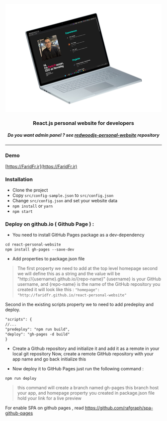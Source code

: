<div align="center">
<img src="https://raw.githubusercontent.com/faridfr/react-personal-website/master/public/github/readme.png" width="800" alt="personal website for developers">
<h3>React.js personal website for developers</h3>
<h5>Do you want admin panel ? see <a href="https://github.com/faridfr/redwoodjs-personal-website">redwoodjs-personal-website</a> repository</h5>
</div>

<hr>

### Demo
[https://FaridFr.ir](https://FaridFr.ir)

### Installation

- Clone the project
- Copy `src/config-sample.json` to `src/config.json`
- Change `src/config.json` and set your website data
- `npm install` or `yarn`
- `npm start`

### Deploy on github.io ( Github Page ) :

- You need to install GitHub Pages package as a dev-dependency
```
cd react-personal-website
npm install gh-pages --save-dev
```

- Add properties to package.json file
> The first property we need to add at the top level homepage second we will define this as a string and the value will be "http://{username}.github.io/{repo-name}" {username} is your GitHub username, and {repo-name} is the name of the GitHub repository you created it will look like this :
`"homepage": "http://faridfr.github.io/react-personal-website"`

   Second in the existing scripts property we to need to add predeploy and deploy.
```
"scripts": {
//...
"predeploy": "npm run build",
"deploy": "gh-pages -d build"
}
```

- Create a Github repository and initialize it and add it as a remote in your local git repository
Now, create a remote GitHub repository with your app name and go back initialize this


- Now deploy it to GitHub Pages
just run the following command :
```
npm run deploy
```

> this command will create a branch named gh-pages this branch host your app, and homepage property you created in package.json file hold your link for a live preview

For enable SPA on github pages , read https://github.com/rafgraph/spa-github-pages
